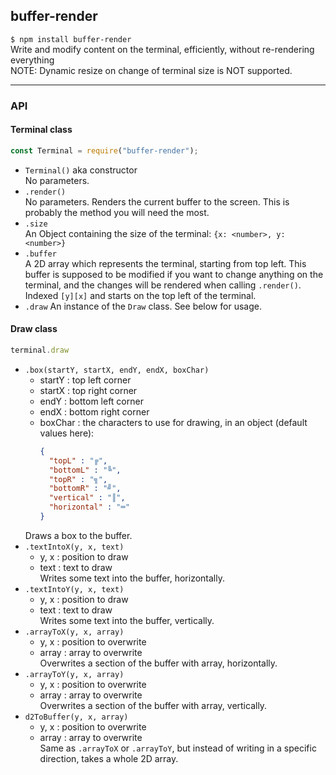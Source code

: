 ## buffer-render

`$ npm install buffer-render`  
Write and modify content on the terminal, efficiently, without re-rendering everything  
NOTE: Dynamic resize on change of terminal size is NOT supported.

---

### API

#### Terminal class
```js
const Terminal = require("buffer-render");
```

- `Terminal()` aka constructor  
    No parameters.
- `.render()`  
    No parameters. Renders the current buffer to the screen. This is probably the method you will need the most.
- `.size`  
    An Object containing the size of the terminal: `{x: <number>, y: <number>}`
- `.buffer`  
    A 2D array which represents the terminal, starting from top left. This buffer is supposed to be modified if you want to change anything on the terminal, 
    and the changes will be rendered when calling `.render()`. Indexed `[y][x]` and starts on the top left of the terminal.
- `.draw`
    An instance of the `Draw` class. See below for usage.
  
#### Draw class
```js
terminal.draw
```

- `.box(startY, startX, endY, endX, boxChar)`
    - startY : top left corner
    - startX : top right corner
    - endY : bottom left corner
    - endX : bottom right corner
    - boxChar : the characters to use for drawing, in an object (default values here): 
      ```json
      {
        "topL" : "╔",
        "bottomL" : "╚",
        "topR" : "╗",
        "bottomR" : "╝",
        "vertical" : "║",
        "horizontal" : "═"
      }
      ```
    Draws a box to the buffer.
- `.textIntoX(y, x, text)`
    - y, x : position to draw
    - text : text to draw  
    Writes some text into the buffer, horizontally.
- `.textIntoY(y, x, text)`
    - y, x : position to draw
    - text : text to draw  
    Writes some text into the buffer, vertically.
- `.arrayToX(y, x, array)`
    - y, x : position to overwrite
    - array : array to overwrite  
    Overwrites a section of the buffer with array, horizontally.
- `.arrayToY(y, x, array)`
    - y, x : position to overwrite
    - array : array to overwrite  
    Overwrites a section of the buffer with array, vertically.
- `d2ToBuffer(y, x, array)`
    - y, x : position to overwrite
    - array : array to overwrite  
    Same as `.arrayToX` or `.arrayToY`, but instead of writing in a specific direction, takes a whole
    2D array.
    
